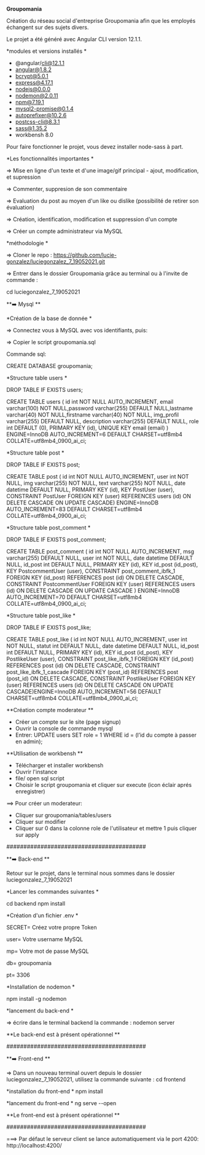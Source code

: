 **Groupomania**

Création du réseau social d'entreprise Groupomania afin que les employés échangent sur des sujets divers.

Le projet a été généré avec Angular CLI version 12.1.1.

*modules et versions installés *

- @angular/cli@12.1.1
- angular@1.8.2
- bcrypt@5.0.1
- express@4.17.1
- nodejs@0.0.0
- nodemon@2.0.11
- npm@7.19.1
- mysql2-promise@0.1.4
- autoprefixer@10.2.6
- postcss-cli@8.3.1
- sass@1.35.2
- workbensh 8.0

Pour faire fonctionner le projet, vous devez installer node-sass à part.


*Les fonctionnalités importantes *

 => Mise en ligne d'un texte et d'une image/gif principal
    - ajout, modification, et supression

 => Commenter, suppresion de son commentaire

 => Evaluation du post au moyen d'un like ou dislike (possibilité de retirer son évaluation)
 
 => Création, identification, modification et suppression d'un compte

 => Créer un compte administrateur via MySQL

*méthodologie *

=> Cloner le repo : https://github.com/lucie-gonzalez/luciegonzalez_7_19052021.git

=> Entrer dans le dossier Groupomania grâce au terminal ou à l'invite de commande :

cd luciegonzalez_7_19052021

**➡️ Mysql **

*Création de la base de donnée *

=> Connectez vous à MySQL avec vos identifiants, puis:

=> Copier le script groupomania.sql

Commande sql:    

CREATE DATABASE groupomania;


*Structure  table users *


DROP TABLE IF EXISTS users; 

CREATE TABLE users ( id int NOT NULL AUTO_INCREMENT, email varchar(100) NOT NULL,password varchar(255) DEFAULT NULL,lastname varchar(40) NOT NULL,firstname varchar(40) NOT NULL, img_profil varchar(255) DEFAULT NULL, description varchar(255) DEFAULT NULL, role int DEFAULT (0), PRIMARY KEY (id), UNIQUE KEY email (email) ) ENGINE=InnoDB AUTO_INCREMENT=6 DEFAULT CHARSET=utf8mb4 COLLATE=utf8mb4_0900_ai_ci;

*Structure table post *


DROP TABLE IF EXISTS post; 

CREATE TABLE post ( id int NOT NULL AUTO_INCREMENT, user int NOT NULL, img varchar(255) NOT NULL, text varchar(255) NOT NULL, date datetime DEFAULT NULL, PRIMARY KEY (id), KEY PostUser (user), CONSTRAINT PostUser FOREIGN KEY (user) REFERENCES users (id) ON DELETE CASCADE ON UPDATE CASCADE) ENGINE=InnoDB AUTO_INCREMENT=83 DEFAULT CHARSET=utf8mb4 COLLATE=utf8mb4_0900_ai_ci;

*Structure table post_comment *


DROP TABLE IF EXISTS post_comment;

CREATE TABLE post_comment ( id int NOT NULL AUTO_INCREMENT, msg varchar(255) DEFAULT NULL, user int NOT NULL, date datetime DEFAULT NULL, id_post int DEFAULT NULL,  PRIMARY KEY (id), KEY id_post (id_post), KEY PostcommentUser (user), CONSTRAINT post_comment_ibfk_1 FOREIGN KEY (id_post) REFERENCES post (id) ON DELETE CASCADE, CONSTRAINT PostcommentUser FOREIGN KEY (user) REFERENCES users (id) ON DELETE CASCADE ON UPDATE CASCADE ) ENGINE=InnoDB AUTO_INCREMENT=70 DEFAULT CHARSET=utf8mb4 COLLATE=utf8mb4_0900_ai_ci;

*Structure table post_like *


DROP TABLE IF EXISTS post_like; 

CREATE TABLE post_like ( id int NOT NULL AUTO_INCREMENT, user int NOT NULL, statut int DEFAULT NULL, date datetime DEFAULT NULL, id_post int DEFAULT NULL, PRIMARY KEY (id), KEY id_post (id_post), KEY PostlikeUser (user), CONSTRAINT post_like_ibfk_1 FOREIGN KEY (id_post) REFERENCES post (id) ON DELETE CASCADE, CONSTRAINT post_like_ibfk_1_cascade FOREIGN KEY (post_id) REFERENCES post (post_id) ON DELETE CASCADE,  CONSTRAINT PostlikeUser FOREIGN KEY (user) REFERENCES users (id) ON DELETE CASCADE ON UPDATE CASCADE)ENGINE=InnoDB AUTO_INCREMENT=56 DEFAULT CHARSET=utf8mb4 COLLATE=utf8mb4_0900_ai_ci;
 
 
**Création compte moderateur **

 - Créer un compte sur le site (page signup)
 - Ouvrir la console de commande mysql
 - Entrer: 
UPDATE users SET role = 1 WHERE id = (l’id du compte à passer en admin);

**Utilisation de workbensh **

 - Télécharger et installer workbensh
 - Ouvrir l'instance
 - file/ open sql script
 - Choisir le script groupomania et cliquer sur execute (icon éclair aprés enregistrer)

 ==> Pour créer un moderateur:
 
 - Cliquer sur groupomania/tables/users
 - Cliquer sur modifier 
 - Cliquer sur 0 dans la colonne role de l'utilisateur et mettre 1 puis cliquer sur apply


#########################################

**➡️ Back-end **

Retour sur le projet, dans le terminal nous sommes dans le dossier luciegonzalez_7_19052021

*Lancer les commandes suivantes *

cd backend
npm install

*Création d'un fichier .env *


SECRET= Créez votre propre Token

user= Votre username MySQL

mp= Votre mot de passe MySQL

db= groupomania

pt= 3306

*Installation de nodemon *

npm install -g nodemon

*lancement du back-end *

=> écrire dans le terminal backend la commande :
nodemon server

**Le back-end est à présent opérationnel **

#########################################

**➡️ Front-end **

=> Dans un nouveau terminal ouvert depuis le dossier luciegonzalez_7_19052021, utilisez la commande suivante :
cd frontend

*installation du front-end *
npm install

*lancement du front-end *
ng serve --open


**Le front-end est à présent opérationnel **

#########################################

===> Par défaut le serveur client se lance automatiquement via le port 4200: http://localhost:4200/
